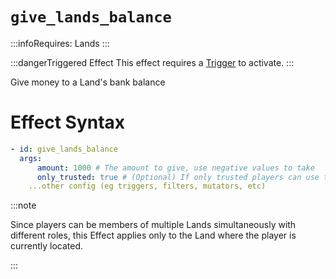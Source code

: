 # `give_lands_balance`
:::infoRequires:
Lands
:::

:::dangerTriggered Effect
This effect requires a [Trigger](https://plugins.auxilor.io/effects/all-triggers) to activate.
:::

Give money to a Land's bank balance
# Effect Syntax
```yaml
- id: give_lands_balance
  args:
      amount: 1000 # The amount to give, use negative values to take
      only_trusted: true # (Optional) If only trusted players can use this effect. Defaults to true.
    ...other config (eg triggers, filters, mutators, etc)
```

:::note  
  
Since players can be members of multiple Lands simultaneously with different roles, this Effect applies only to the Land where the player is currently located.

:::